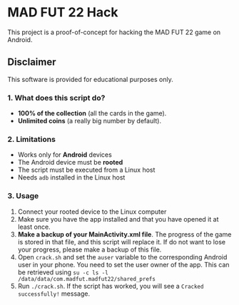 # MAD FUT 22 Hack
This project is a proof-of-concept for hacking the MAD FUT 22 game on Android.

## Disclaimer
This software is provided for educational purposes only.

### 1. What does this script do?
- **100% of the collection** (all the cards in the game).
- **Unlimited coins** (a really big number by default).

### 2. Limitations
- Works only for **Android** devices
- The Android device must be **rooted**
- The script must be executed from a Linux host
- Needs `adb` installed in the Linux host

### 3. Usage
1. Connect your rooted device to the Linux computer
2. Make sure you have the app installed and that you have opened it at least once.
3. **Make a backup of your MainActivity.xml file**. The progress of the game is stored in that file, and this script will replace it. If do not want to lose your progress, please make a backup of this file.
4. Open `crack.sh` and set the `auser` variable to the corresponding Android user in your phone. You need to set the user owner of the app. This can be retrieved using `su -c ls -l /data/data/com.madfut.madfut22/shared_prefs`
5. Run `./crack.sh`. If the script has worked, you will see a `Cracked successfully!` message.
